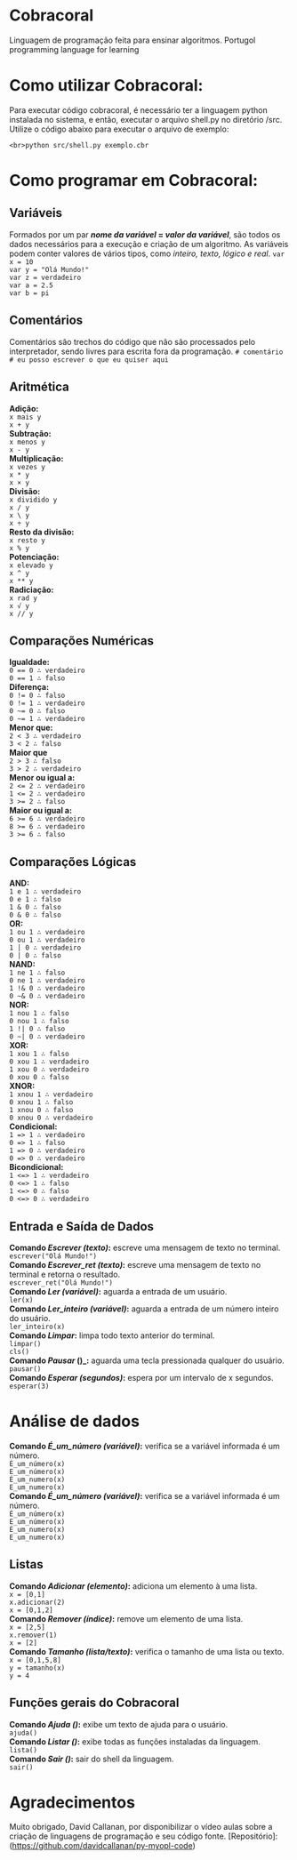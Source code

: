 # Cobracoral
 Linguagem de programação feita para ensinar algoritmos.
 Portugol programming language for learning

# Como utilizar Cobracoral:
Para executar código cobracoral, é necessário ter a linguagem python instalada no sistema, e então, executar o arquivo shell.py no diretório /src. Utilize o código abaixo para executar o arquivo de exemplo:

`<br>python src/shell.py exemplo.cbr`

# Como programar em Cobracoral:

## Variáveis
Formados por um par **_nome da variável_ = _valor da variável_**, são todos os dados necessários para a execução e criação de um algoritmo. As variáveis podem conter valores de vários tipos, como _inteiro, texto, lógico e real_.
    `var x = 10`<br>
    `var y = "Olá Mundo!"`<br>
    `var z = verdadeiro`<br>
    `var a = 2.5`<br>
    `var b = pi`<br>

## Comentários
Comentários são trechos do código que não são processados pelo interpretador, sendo livres para escrita fora da programação.
    `# comentário`<br>
    `# eu posso escrever o que eu quiser aqui`<br>

## Aritmética
**Adição:**<br>
    `x mais y`<br>
    `x + y`<br>
**Subtração:**<br>
    `x menos y`<br>
    `x - y`<br>
**Multiplicação:**<br>
    `x vezes y`<br>
    `x * y`<br>
    `x × y`<br>
**Divisão:**<br>
    `x dividido y`<br>
    `x / y`<br>
    `x \ y`<br>
    `x ÷ y`<br>
**Resto da divisão:**<br>
    `x resto y`<br>
    `x % y`<br>
**Potenciação:**<br>
    `x elevado y`<br>
    `x ^ y`<br>
    `x ** y`<br>
**Radiciação:**<br>
    `x rad y`<br>
    `x √ y`<br>
    `x // y`<br>

## Comparações Numéricas
**Igualdade:**<br>
    `0 == 0 ∴ verdadeiro`<br>
    `0 == 1 ∴ falso`<br>
**Diferença:**<br>
    `0 != 0 ∴ falso`<br>
    `0 != 1 ∴ verdadeiro`<br>
    `0 ~= 0 ∴ falso`<br>
    `0 ~= 1 ∴ verdadeiro`<br>
**Menor que:**<br>
    `2 < 3 ∴ verdadeiro`<br>
    `3 < 2 ∴ falso`<br>
**Maior que**<br>
    `2 > 3 ∴ falso`<br>
    `3 > 2 ∴ verdadeiro`<br>
**Menor ou igual a:**<br>
    `2 <= 2 ∴ verdadeiro`<br>
    `1 <= 2 ∴ verdadeiro`<br>
    `3 >= 2 ∴ falso`<br>
**Maior ou igual a:**<br>
    `6 >= 6 ∴ verdadeiro`<br>
    `8 >= 6 ∴ verdadeiro`<br>
    `3 >= 6 ∴ falso`<br>

## Comparações Lógicas
**AND:**<br>
    `1 e 1 ∴ verdadeiro`<br>
    `0 e 1 ∴ falso`<br>
    `1 & 0 ∴ falso`<br>
    `0 & 0 ∴ falso`<br>
**OR:**<br>
    `1 ou 1 ∴ verdadeiro`<br>
    `0 ou 1 ∴ verdadeiro`<br>
    `1 | 0 ∴ verdadeiro`<br>
    `0 | 0 ∴ falso`<br>
**NAND:**<br>
    `1 ne 1 ∴ falso`<br>
    `0 ne 1 ∴ verdadeiro`<br>
    `1 !& 0 ∴ verdadeiro`<br>
    `0 ~& 0 ∴ verdadeiro`<br>
**NOR:**<br>
    `1 nou 1 ∴ falso`<br>
    `0 nou 1 ∴ falso`<br>
    `1 !| 0 ∴ falso`<br>
    `0 ~| 0 ∴ verdadeiro`<br>
**XOR:**<br>
    `1 xou 1 ∴ falso`<br>
    `0 xou 1 ∴ verdadeiro`<br>
    `1 xou 0 ∴ verdadeiro`<br>
    `0 xou 0 ∴ falso`<br>
**XNOR:**<br>
    `1 xnou 1 ∴ verdadeiro`<br>
    `0 xnou 1 ∴ falso`<br>
    `1 xnou 0 ∴ falso`<br>
    `0 xnou 0 ∴ verdadeiro`<br>
**Condicional:**<br>
    `1 => 1 ∴ verdadeiro`<br>
    `0 => 1 ∴ falso`<br>
    `1 => 0 ∴ verdadeiro`<br>
    `0 => 0 ∴ verdadeiro`<br>
**Bicondicional:**<br>
    `1 <=> 1 ∴ verdadeiro`<br>
    `0 <=> 1 ∴ falso`<br>
    `1 <=> 0 ∴ falso`<br>
    `0 <=> 0 ∴ verdadeiro`<br>

## Entrada e Saída de Dados
**Comando _Escrever (texto)_:** escreve uma mensagem de texto no terminal.<br>
    `escrever("Olá Mundo!")`<br>
**Comando _Escrever_ret (texto)_:** escreve uma mensagem de texto no terminal e retorna o resultado.<br>
    `escrever_ret("Olá Mundo!")`<br>
**Comando _Ler (variável)_:** aguarda a entrada de um usuário.<br>
    `ler(x)`<br>
**Comando _Ler_inteiro (variável)_:** aguarda a entrada de um número inteiro do usuário.<br>
    `ler_inteiro(x)`<br>
**Comando _Limpar_:** limpa todo texto anterior do terminal.<br>
    `limpar()`<br>
    `cls()`<br>
**Comando _Pausar_ ()_:** aguarda uma tecla pressionada qualquer do usuário.<br>
    `pausar()`<br>
**Comando _Esperar (segundos)_:** espera por um intervalo de x segundos.<br>
    `esperar(3)`<br>

# Análise de dados
**Comando _É_um_número (variável)_:** verifica se a variável informada é um número.<br>
    `É_um_número(x)`<br>
    `E_um_número(x)`<br>
    `É_um_numero(x)`<br>
    `E_um_numero(x)`<br>
**Comando _É_um_número (variável)_:** verifica se a variável informada é um número.<br>
    `É_um_número(x)`<br>
    `E_um_número(x)`<br>
    `É_um_numero(x)`<br>
    `E_um_numero(x)`<br>

## Listas
**Comando _Adicionar (elemento)_:** adiciona um elemento à uma lista.<br>
    `x = [0,1]`<br>
    `x.adicionar(2)`<br>
    `x = [0,1,2]`<br>
**Comando _Remover (índice)_:** remove um elemento de uma lista.<br>
    `x = [2,5]`<br>
    `x.remover(1)`<br>
    `x = [2]`<br>
**Comando _Tamanho (lista/texto)_:** verifica o tamanho de uma lista ou texto.<br>
    `x = [0,1,5,8]`<br>
    `y = tamanho(x)`<br>
    `y = 4`<br>

## Funções gerais do Cobracoral
**Comando _Ajuda ()_:** exibe um texto de ajuda para o usuário.<br>
    `ajuda()`<br>
**Comando _Listar ()_:** exibe todas as funções instaladas da linguagem.<br>
    `lista()`<br>
**Comando _Sair ()_:** sair do shell da linguagem.<br>
    `sair()`<br>
    

# Agradecimentos
Muito obrigado, David Callanan, por disponibilizar o vídeo aulas sobre a criação de linguagens de programação e seu código fonte.
[Repositório]: (https://github.com/davidcallanan/py-myopl-code)
